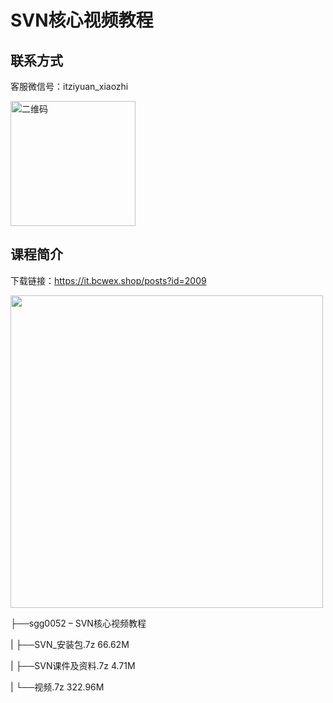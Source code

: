 # SVN核心视频教程

## 联系方式

客服微信号：itziyuan_xiaozhi

<img src="https://ziyuanyun.oss-cn-guangzhou.aliyuncs.com/common/20240614073449/666b82192834a.jpg" width="200" height="200" alt="二维码">

## 课程简介

下载链接：https://it.bcwex.shop/posts?id=2009

<img src="https://ziyuanyun.oss-cn-guangzhou.aliyuncs.com/yun/20240515183627/6644902b1b635.jpg" width="500" alt="">

  ├──sgg0052 &#8211; SVN核心视频教程

 | ├──SVN_安装包.7z 66.62M

 | ├──SVN课件及资料.7z 4.71M

 | └──视频.7z 322.96M

  